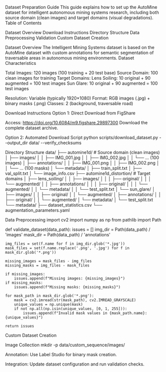 Dataset Preparation Guide
This guide explains how to set up the AutoMine dataset for intelligent autonomous mining systems research, including both source domain (clean images) and target domains (visual degradations).
Table of Contents

Dataset Overview
Download Instructions
Directory Structure
Data Preprocessing
Validation
Custom Dataset Creation

Dataset Overview
The Intelligent Mining Systems dataset is based on the AutoMine dataset with custom annotations for semantic segmentation of traversable areas in autonomous mining environments.
Dataset Characteristics

Total Images: 120 images (100 training + 20 test base)
Source Domain: 100 clean images for training
Target Domains:
Lens Soiling: 10 original + 90 augmented = 100 test images
Sun Glare: 10 original + 90 augmented = 100 test images


Resolution: Variable (typically 1920×1080)
Format: RGB images (.jpg) + binary masks (.png)
Classes: 2 (background, traversable road)

Download Instructions
Option 1: Direct Download from FigShare

Access: https://doi.org/10.6084/m9.figshare.29897300
Download the complete dataset archive.

Option 2: Automated Download Script
python scripts/download_dataset.py --output_dir data/ --verify_checksums

Directory Structure
data/
├── automine1d/                     # Source domain (clean images)
│   ├── images/
│   │   ├── IMG_001.jpg
│   │   ├── IMG_002.jpg
│   │   └── ... (100 images)
│   ├── annotations/
│   │   ├── IMG_001.png
│   │   ├── IMG_002.png
│   │   └── ... (100 masks)
│   └── metadata/
│       ├── train_split.txt
│       ├── val_split.txt
│       └── image_info.csv
├── automine1d_distortion/          # Target domains
│   ├── lens_soiling/
│   │   ├── images/
│   │   │   ├── original/
│   │   │   └── augmented/
│   │   ├── annotations/
│   │   │   ├── original/
│   │   │   └── augmented/
│   │   └── metadata/
│   │       └── test_split.txt
│   └── sun_glare/
│       ├── images/
│       │   ├── original/
│       │   └── augmented/
│       ├── annotations/
│       │   ├── original/
│       │   └── augmented/
│       └── metadata/
│           └── test_split.txt
└── metadata/
    ├── dataset_statistics.csv
    └── augmentation_parameters.yaml

Data Preprocessing
import cv2
import numpy as np
from pathlib import Path

def validate_dataset(data_path):
    issues = []
    img_dir = Path(data_path) / 'images'
    mask_dir = Path(data_path) / 'annotations'
    
    img_files = set(f.name for f in img_dir.glob('*.jpg'))
    mask_files = set(f.name.replace('.png', '.jpg') for f in mask_dir.glob('*.png'))
    
    missing_images = mask_files - img_files
    missing_masks = img_files - mask_files
    
    if missing_images:
        issues.append(f"Missing images: {missing_images}")
    if missing_masks:
        issues.append(f"Missing masks: {missing_masks}")
    
    for mask_path in mask_dir.glob('*.png'):
        mask = cv2.imread(str(mask_path), cv2.IMREAD_GRAYSCALE)
        unique_values = np.unique(mask)
        if not np.all(np.isin(unique_values, [0, 1, 255])):
            issues.append(f"Invalid mask values in {mask_path.name}: {unique_values}")
    
    return issues

Custom Dataset Creation

Image Collection
mkdir -p data/custom_sequence/images/


Annotation: Use Label Studio for binary mask creation.

Integration: Update dataset configuration and run validation checks.

